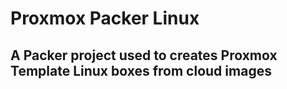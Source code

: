 # Proxmox Packer Linux
## A Packer project used to creates Proxmox Template Linux boxes from cloud images

